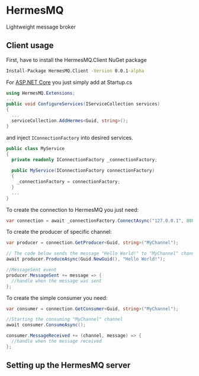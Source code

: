 # HermesMQ
Lightweight message broker

## Client usage

First, have to install the HermesMQ.Client NuGet package
```cmd
Install-Package HermesMQ.Client -Version 0.0.1-alpha
```
For [ASP.NET Core](http://asp.net) you just simply add at Startup.cs
```csharp
using HermesMQ.Extensions;
...
public void ConfigureServices(IServiceCollection services)
{
  ...
  serviceCollection.AddHermes<Guid, string>();
}
```
and inject `IConnectionFactory` into desired services.
```csharp
public class MyService
{
  private readonly IConnectionFactory _connectionFactory;
  
  public MyService(IConnectionFactory connectionFactory)
  {
    _connectionFactory = connectionFactory;
  }
  ...
}
```
To create the connection to HermesMQ you just need:
```csharp
var connection = await _connectionFactory.ConnectAsync("127.0.0.1", 8087);
```
To create the producer of specific channel:
```csharp
var producer = connection.GetProducer<Guid, string>("MyChannel");

// The code below sends the message "Hello World!" to "MyChannel" channel
await producer.ProduceAsync(Guid.NewGuid(), "Hello World!");

//MessageSent event
producer.MessageSent += message => {
  //handle when the message was sent
};
```
To create the simple consumer you need:
```csharp
var consumer = connection.GetConsumer<Guid, string>("MyChannel");

//Starting the consuming "MyChannel" channel
await consumer.ConsumeAsync();

consumer.MessageReceived += (channel, message) => {
  //handle when the message received
};
```

## Setting up the HermesMQ server

